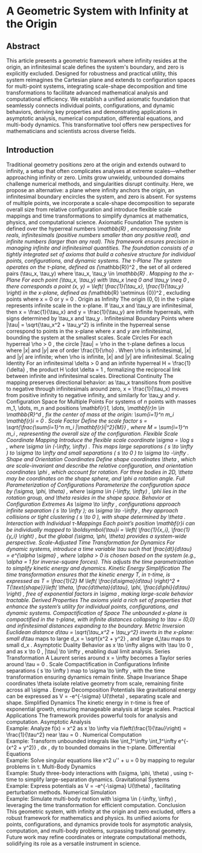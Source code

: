 # A Geometric System with Infinity at the Origin

## Abstract
This article presents a geometric framework where infinity resides at the origin, an infinitesimal scale defines the system's boundary, and zero is explicitly excluded. Designed for robustness and practical utility, this system reimagines the Cartesian plane and extends to configuration spaces for multi-point systems, integrating scale-shape decomposition and time transformations to facilitate advanced mathematical analysis and computational efficiency. We establish a unified axiomatic foundation that seamlessly connects individual points, configurations, and dynamic behaviors, deriving key properties and demonstrating applications in asymptotic analysis, numerical computation, differential equations, and multi-body dynamics. This transformative tool offers new perspectives for mathematicians and scientists across diverse fields.

## Introduction
Traditional geometry positions zero at the origin and extends outward to infinity, a setup that often complicates analyses at extreme scales—whether approaching infinity or zero. Limits grow unwieldy, unbounded domains challenge numerical methods, and singularities disrupt continuity. Here, we propose an alternative: a plane where infinity anchors the origin, an infinitesimal boundary encircles the system, and zero is absent. For systems of multiple points, we incorporate a scale-shape decomposition to separate overall size from relative configuration and introduce flexible scale mappings and time transformations to simplify dynamics at mathematics, physics, and computational science.
Axiomatic Foundation
The system is defined over the hyperreal numbers 
*\mathbb{R}
, encompassing finite reals, infinitesimals (positive numbers smaller than any positive real), and infinite numbers (larger than any real). This framework ensures precision in managing infinite and infinitesimal quantities. The foundation consists of a tightly integrated set of axioms that build a cohesive structure for individual points, configurations, and dynamic systems.
The τ-Plane
The system operates on the τ-plane, defined as 
(*\mathbb{R})^2
, the set of all ordered pairs 
(\tau_x, \tau_y)
 where 
\tau_x, \tau_y \in *\mathbb{R}
.
Mapping to the x-Plane
For each point 
(\tau_x, \tau_y)
 with 
\tau_x \neq 0
 and 
\tau_y \neq 0
, there corresponds a point 
(x, y) = \left( \frac{1}{\tau_x}, \frac{1}{\tau_y} \right)
 in the x-plane, defined as 
(*\mathbb{R} \setminus \{0\})^2
, excluding points where 
x = 0
 or 
y = 0
.
Origin as Infinity
The origin $(0,0)$ in the τ-plane represents infinite scale in the x-plane. If 
\tau_x
 and 
\tau_y
 are infinitesimal, then 
x = \frac{1}{\tau_x}
 and 
y = \frac{1}{\tau_y}
 are infinite hyperreals, with signs determined by 
\tau_x
 and 
\tau_y
.
Infinitesimal Boundary
Points where 
|\tau| = \sqrt{\tau_x^2 + \tau_y^2}
 is infinite in the hyperreal sense correspond to points in the x-plane where $x$ and $y$ are infinitesimal, bounding the system at the smallest scales.
Scale Circles
For each hyperreal 
\rho > 0
, the circle 
|\tau| = \rho
 in the τ-plane defines a locus where $|x|$ and $|y|$ are of order 
\frac{1}{\rho}
. When 
\rho
 is infinitesimal, $|x|$ and $|y|$ are infinite; when 
\rho
 is infinite, $|x|$ and $|y|$ are infinitesimal.
Scaling Identity
For an infinitesimal 
\delta > 0
 and an infinite hyperreal 
H = \frac{1}{\delta}
, the product 
H \cdot \delta = 1
, formalizing the reciprocal link between infinite and infinitesimal scales.
Directional Continuity
The mapping preserves directional behavior: as 
\tau_x
 transitions from positive to negative through infinitesimals around zero, 
x = \frac{1}{\tau_x}
 moves from positive infinity to negative infinity, and similarly for 
\tau_y
 and $y$.
Configuration Space for Multiple Points
For systems of $n$ points with masses 
m_1, \dots, m_n
 and positions 
\mathbf{r}_1, \dots, \mathbf{r}_n \in \mathbb{R}^d
, fix the center of mass at the origin: 
\sum_{i=1}^n m_i \mathbf{r}_i = 0
.
Scale Factor
Define the scale factor 
s = \sqrt{\frac{\sum_{i=1}^n m_i |\mathbf{r}_i|^2}{M}}
, where 
M = \sum_{i=1}^n m_i
, representing the overall size of the configuration.
Flexible Scale Coordinate Mapping
Introduce the flexible scale coordinate 
\sigma = \log s
, where 
\sigma \in (-\infty, \infty)
. This maps large separations (
s \to \infty
) to 
\sigma \to \infty
 and small separations (
s \to 0
) to 
\sigma \to -\infty
.
Shape and Orientation Coordinates
Define shape coordinates 
\theta
, which are scale-invariant and describe the relative configuration, and orientation coordinates 
\phi
, which account for rotation. For three bodies in 2D, 
\theta
 may be coordinates on the shape sphere, and 
\phi
 a rotation angle.
Full Parameterization of Configurations
Parameterize the configuration space by 
(\sigma, \phi, \theta)
, where 
\sigma \in (-\infty, \infty)
, 
\phi
 lies in the rotation group, and 
\theta
 resides in the shape space.
Behavior at Configuration Extremes
As 
\sigma \to \infty
, configurations approach infinite separation (
s \to \infty
); as 
\sigma \to -\infty
, they approach collisions or tight clustering (
s \to 0
), with shape determined by 
\theta
.
Interaction with Individual τ-Mappings
Each point’s position 
\mathbf{r}_i
 can be individually mapped to 
\boldsymbol{\tau}_i = \left( \frac{1}{x_i}, \frac{1}{y_i} \right)
, but the global 
(\sigma, \phi, \theta)
 provides a system-wide perspective.
Scale-Adjusted Time Transformation for Dynamics
For dynamic systems, introduce a time variable 
\tau
 such that 
\frac{dt}{d\tau} = e^{\alpha \sigma}
, where 
\alpha > 0
 is chosen based on the system (e.g., 
\alpha = 1
 for inverse-square forces). This adjusts the time parametrization to simplify kinetic energy and dynamics.
Kinetic Energy Simplification
The time transformation ensures that the kinetic energy $T$, in $\tau$-time, is expressed as 
T = \frac{1}{2} M \left( \frac{d\sigma}{d\tau} \right)^2 + T_{\text{shape}}\left( \theta, \frac{d\theta}{d\tau}, \phi, \frac{d\phi}{d\tau} \right)
, free of exponential factors in 
\sigma
, making large-scale behavior tractable.
Derived Properties
The axioms yield a rich set of properties that enhance the system’s utility for individual points, configurations, and dynamic systems.
Compactification of Space
The unbounded x-plane is compactified in the τ-plane, with infinite distances collapsing to 
\tau = (0,0)
 and infinitesimal distances expanding to the boundary.
Metric Inversion
Euclidean distance 
d_\tau = \sqrt{\tau_x^2 + \tau_y^2}
 inverts in the x-plane: small 
d_\tau
 maps to large 
d_x = \sqrt{x^2 + y^2}
, and large 
d_\tau
 maps to small 
d_x
.
Asymptotic Duality
Behavior as 
x \to \infty
 aligns with 
\tau \to 0
, and as 
x \to 0
, 
|\tau| \to \infty
, enabling dual limit analysis.
Series Transformation
A Laurent series around 
x = \infty
 becomes a Taylor series around 
\tau = 0
.
Scale Compactification in Configurations
Infinite separations (
s \to \infty
) map to 
\sigma \to \infty
, with the time transformation ensuring dynamics remain finite.
Shape Invariance
Shape coordinates 
\theta
 isolate relative geometry from scale, remaining finite across all 
\sigma
.
Energy Decomposition
Potentials like gravitational energy can be expressed as 
V = -e^{-\sigma} U(\theta)
, separating scale and shape.
Simplified Dynamics
The kinetic energy in $\tau$-time is free of exponential growth, ensuring manageable analysis at large scales.
Practical Applications
The framework provides powerful tools for analysis and computation.
Asymptotic Analysis  
Example: Analyze 
f(x) = x^2
 as 
x \to \infty
 via 
f\left(\frac{1}{\tau}\right) = \frac{1}{\tau^2}
 near 
\tau = 0
.
Numerical Computation  
Example: Transform unbounded integrals like 
\int_1^\infty \int_1^\infty e^{-(x^2 + y^2)} \, dx \, dy
 to bounded domains in the τ-plane.
Differential Equations  
Example: Solve singular equations like 
x^2 u'' + u = 0
 by mapping to regular problems in τ.
Multi-Body Dynamics  
Example: Study three-body interactions with 
(\sigma, \phi, \theta)
, using $\tau$-time to simplify large-separation dynamics.
Gravitational Systems  
Example: Express potentials as 
V = -e^{-\sigma} U(\theta)
, facilitating perturbation methods.
Numerical Simulation  
Example: Simulate multi-body motion with 
\sigma \in (-\infty, \infty)
, leveraging the time transformation for efficient computation.
Conclusion
This geometric system, with infinity at the origin and zero excluded, offers a robust framework for mathematics and physics. Its unified axioms for points, configurations, and dynamics provide tools for asymptotic analysis, computation, and multi-body problems, surpassing traditional geometry. Future work may refine coordinates or integrate computational methods, solidifying its role as a versatile instrument in science.
